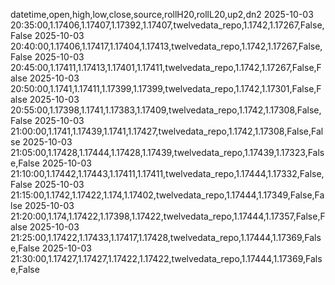 datetime,open,high,low,close,source,rollH20,rollL20,up2,dn2
2025-10-03 20:35:00,1.17406,1.17407,1.17392,1.17407,twelvedata_repo,1.1742,1.17267,False,False
2025-10-03 20:40:00,1.17406,1.17417,1.17404,1.17413,twelvedata_repo,1.1742,1.17267,False,False
2025-10-03 20:45:00,1.17411,1.17413,1.17401,1.17411,twelvedata_repo,1.1742,1.17267,False,False
2025-10-03 20:50:00,1.1741,1.17411,1.17399,1.17399,twelvedata_repo,1.1742,1.17301,False,False
2025-10-03 20:55:00,1.17398,1.1741,1.17383,1.17409,twelvedata_repo,1.1742,1.17308,False,False
2025-10-03 21:00:00,1.1741,1.17439,1.1741,1.17427,twelvedata_repo,1.1742,1.17308,False,False
2025-10-03 21:05:00,1.17428,1.17444,1.17428,1.17439,twelvedata_repo,1.17439,1.17323,False,False
2025-10-03 21:10:00,1.17442,1.17443,1.17411,1.17411,twelvedata_repo,1.17444,1.17332,False,False
2025-10-03 21:15:00,1.1742,1.17422,1.174,1.17402,twelvedata_repo,1.17444,1.17349,False,False
2025-10-03 21:20:00,1.174,1.17422,1.17398,1.17422,twelvedata_repo,1.17444,1.17357,False,False
2025-10-03 21:25:00,1.17422,1.17433,1.17417,1.17428,twelvedata_repo,1.17444,1.17369,False,False
2025-10-03 21:30:00,1.17427,1.17427,1.17422,1.17422,twelvedata_repo,1.17444,1.17369,False,False
